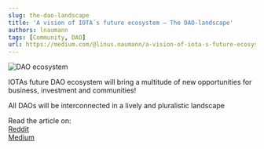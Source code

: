 ```yaml
---
slug: the-dao-landscape
title: 'A vision of IOTA´s future ecosystem — The DAO-landscape'
authors: lnaumann
tags: [Community, DAO]
url: https://medium.com/@linus.naumann/a-vision-of-iota-s-future-ecosystem-the-dao-landscape-b93688d8acee
---
```


![DAO ecosystem](https://miro.medium.com/max/1167/1*1CJWxBKb3ekwq-UBOaRI_g.gif)

IOTAs future DAO ecosystem will bring a multitude of new opportunities for business, investment and communities!

All DAOs will be interconnected in a lively and pluralistic landscape

Read the article on:  
[Reddit](https://www.reddit.com/r/Iota/comments/qucwio/a_vision_of_iotas_future_ecosystem_the/)  
[Medium](https://medium.com/@linus.naumann/a-vision-of-iota-s-future-ecosystem-the-dao-landscape-b93688d8acee)
